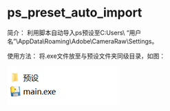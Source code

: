 # ps_preset_auto_import
简介：
利用脚本自动导入ps预设至C:Users\ “用户名”\AppData\Roaming\Adobe\CameraRaw\Settings。

使用方法：
将.exe文件放至与预设文件夹同级目录，如图：

![](readme-img/sample.png)
